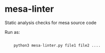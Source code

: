 # mesa-linter
Static analysis checks for mesa source code


Run as:

````python

    python3 mesa-linter.py file1 file2 ....
````
